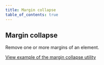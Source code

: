 ```yaml
---
title: Margin collapse
table_of_contents: true
---
```


## Margin collapse

Remove one or more margins of an element.

<a href="https://vanilla-framework.github.io/vanilla-framework/examples/utilities/margin-collapse/"
    class="js-example">
    View example of the margin collapse utility
</a>
